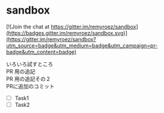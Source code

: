 # sandbox

[![Join the chat at https://gitter.im/remyroez/sandbox](https://badges.gitter.im/remyroez/sandbox.svg)](https://gitter.im/remyroez/sandbox?utm_source=badge&utm_medium=badge&utm_campaign=pr-badge&utm_content=badge)

いろいろ試すところ  
PR 用の追記  
PR 用の追記その２  
PRに追加のコミット

- [ ] Task1
- [ ] Task2
